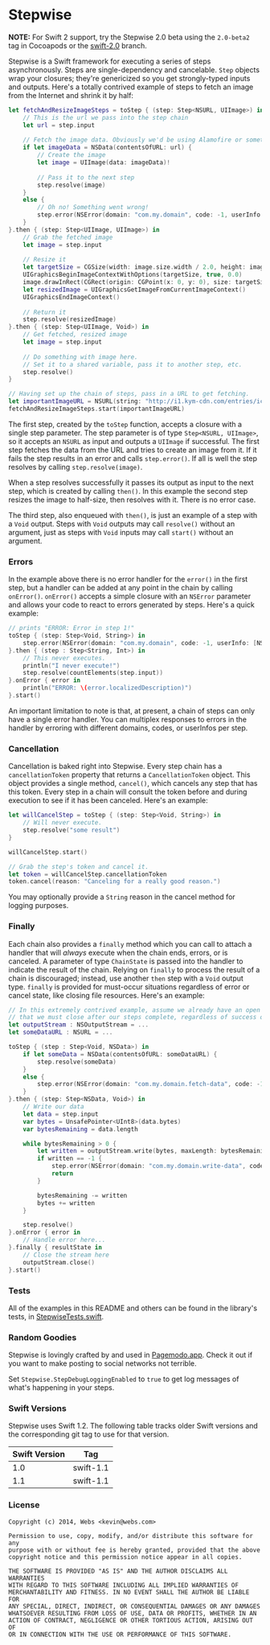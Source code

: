 # Stepwise

**NOTE:** For Swift 2 support, try the Stepwise 2.0 beta using the `2.0-beta2` tag in Cocoapods or the [swift-2.0](https://github.com/websdotcom/Stepwise/tree/swift-2.0) branch.

Stepwise is a Swift framework for executing a series of steps asynchronously. Steps are single-dependency and cancelable. `Step` objects wrap your closures; they're genericized so you get strongly-typed inputs and outputs. Here's a totally contrived example of steps to fetch an image from the Internet and shrink it by half:

```swift
let fetchAndResizeImageSteps = toStep { (step: Step<NSURL, UIImage>) in
    // This is the url we pass into the step chain
    let url = step.input
    
    // Fetch the image data. Obviously we'd be using Alamofire or something irl.
    if let imageData = NSData(contentsOfURL: url) {
        // Create the image
        let image = UIImage(data: imageData)!
        
        // Pass it to the next step
        step.resolve(image)
    }
    else {
        // Oh no! Something went wrong!
        step.error(NSError(domain: "com.my.domain", code: -1, userInfo: nil))
    }
}.then { (step: Step<UIImage, UIImage>) in
    // Grab the fetched image
    let image = step.input
    
    // Resize it
    let targetSize = CGSize(width: image.size.width / 2.0, height: image.size.height / 2.0)
    UIGraphicsBeginImageContextWithOptions(targetSize, true, 0.0)
    image.drawInRect(CGRect(origin: CGPoint(x: 0, y: 0), size: targetSize))
    let resizedImage = UIGraphicsGetImageFromCurrentImageContext()
    UIGraphicsEndImageContext()
    
    // Return it
    step.resolve(resizedImage)
}.then { (step: Step<UIImage, Void>) in
    // Get fetched, resized image
    let image = step.input
    
    // Do something with image here.
    // Set it to a shared variable, pass it to another step, etc.
    step.resolve()
}

// Having set up the chain of steps, pass in a URL to get fetching.
let importantImageURL = NSURL(string: "http://i1.kym-cdn.com/entries/icons/original/000/000/774/lime-cat.jpg")!
fetchAndResizeImageSteps.start(importantImageURL)
```

The first step, created by the `toStep` function, accepts a closure with a single step parameter. The step parameter is of type `Step<NSURL, UIImage>`, so it accepts an `NSURL` as input and outputs a `UIImage` if successful. The first step fetches the data from the URL and tries to create an image from it. If it fails the step results in an error and calls `step.error()`. If all is well the step resolves by calling `step.resolve(image)`.

When a step resolves successfully it passes its output as input to the next step, which is created by calling `then()`. In this example the second step resizes the image to half-size, then resolves with it. There is no error case.

The third step, also enqueued with `then()`, is just an example of a step with a `Void` output. Steps with `Void` outputs may call `resolve()` without an argument, just as steps with `Void` inputs may call `start()` without an argument.

### Errors

In the example above there is no error handler for the `error()` in the first step, but a handler can be added at any point in the chain by calling `onError()`. `onError()` accepts a simple closure with an `NSError` parameter and allows your code to react to errors generated by steps. Here's a quick example:

```swift
// prints "ERROR: Error in step 1!"
toStep { (step: Step<Void, String>) in
    step.error(NSError(domain: "com.my.domain", code: -1, userInfo: [NSLocalizedDescriptionKey : "Error in step 1!"]))
}.then { (step : Step<String, Int>) in
    // This never executes.
    println("I never execute!")
    step.resolve(countElements(step.input))
}.onError { error in
    println("ERROR: \(error.localizedDescription)")
}.start()
```

An important limitation to note is that, at present, a chain of steps can only have a single error handler. You can multiplex responses to errors in the handler by erroring with different domains, codes, or userInfos per step.

### Cancellation

Cancellation is baked right into Stepwise. Every step chain has a `cancellationToken` property that returns a `CancellationToken` object. This object provides a single method, `cancel()`, which cancels any step that has this token. Every step in a chain will consult the token before and during execution to see if it has been canceled. Here's an example:

```swift
let willCancelStep = toStep { (step: Step<Void, String>) in
    // Will never execute.
    step.resolve("some result")
}

willCancelStep.start()

// Grab the step's token and cancel it.
let token = willCancelStep.cancellationToken
token.cancel(reason: "Canceling for a really good reason.")
```

You may optionally provide a `String` reason in the cancel method for logging purposes.

### Finally

Each chain also provides a `finally` method which you can call to attach a handler that will *always* execute when the chain ends, errors, or is canceled. A parameter of type `ChainState` is passed into the handler to indicate the result of the chain. Relying on `finally` to process the result of a chain is discouraged; instead, use another `then` step with a `Void` output type. `finally` is provided for must-occur situations regardless of error or cancel state, like closing file resources. Here's an example:

```swift
// In this extremely contrived example, assume we already have an open `NSOutputStream`
// that we must close after our steps complete, regardless of success or erroring out.
let outputStream : NSOutputStream = ...
let someDataURL : NSURL = ...

toStep { (step : Step<Void, NSData>) in
    if let someData = NSData(contentsOfURL: someDataURL) {
        step.resolve(someData)
    }
    else {
        step.error(NSError(domain: "com.my.domain.fetch-data", code: -1, userInfo: nil))
    }
}.then { (step: Step<NSData, Void>) in
    // Write our data
    let data = step.input
    var bytes = UnsafePointer<UInt8>(data.bytes)
    var bytesRemaining = data.length

    while bytesRemaining > 0 {
        let written = outputStream.write(bytes, maxLength: bytesRemaining)
        if written == -1 {
            step.error(NSError(domain: "com.my.domain.write-data", code: -1, userInfo: nil))
            return
        }

        bytesRemaining -= written
        bytes += written
    }

    step.resolve()
}.onError { error in
    // Handle error here...
}.finally { resultState in
    // Close the stream here
    outputStream.close()
}.start()
```

### Tests

All of the examples in this README and others can be found in the library's tests, in [StepwiseTests.swift](https://github.com/websdotcom/Stepwise/blob/master/StepwiseTests/StepwiseTests.swift).

### Random Goodies

Stepwise is lovingly crafted by and used in [Pagemodo.app](https://itunes.apple.com/us/app/pagemodo-for-social-media/id937853905?mt=8). Check it out if you want to make posting to social networks not terrible.

Set `Stepwise.StepDebugLoggingEnabled` to `true` to get log messages of what's happening in your steps.

### Swift Versions

Stepwise uses Swift 1.2. The following table tracks older Swift versions and the corresponding git tag to use for that version.

Swift Version | Tag
------------- | ---
1.0 | swift-1.1
1.1 | swift-1.1


### License

    Copyright (c) 2014, Webs <kevin@webs.com>

    Permission to use, copy, modify, and/or distribute this software for any
    purpose with or without fee is hereby granted, provided that the above
    copyright notice and this permission notice appear in all copies.

    THE SOFTWARE IS PROVIDED "AS IS" AND THE AUTHOR DISCLAIMS ALL WARRANTIES
    WITH REGARD TO THIS SOFTWARE INCLUDING ALL IMPLIED WARRANTIES OF
    MERCHANTABILITY AND FITNESS. IN NO EVENT SHALL THE AUTHOR BE LIABLE FOR
    ANY SPECIAL, DIRECT, INDIRECT, OR CONSEQUENTIAL DAMAGES OR ANY DAMAGES
    WHATSOEVER RESULTING FROM LOSS OF USE, DATA OR PROFITS, WHETHER IN AN
    ACTION OF CONTRACT, NEGLIGENCE OR OTHER TORTIOUS ACTION, ARISING OUT OF
    OR IN CONNECTION WITH THE USE OR PERFORMANCE OF THIS SOFTWARE.